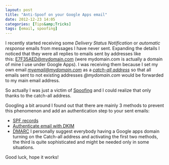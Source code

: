 ```yaml
---
layout: post
title: "Anti-Spoof on your Google Apps email"
date: 2012-12-23 14:05
categories: [Tips&amp;Tricks]
tags: [email, spoofing]
---
```

I recently started receiving some *Delivery Status Notification* or *automatic response* emails from messages I have never sent. Expanding the details I noticed that they were all replies to emails sent by addresses like this: E7F35AED@mydomain.com (were mydomain.com is actually a domain of mine I use under Google Apps). I was receiving them because I set my own email *myemail@mydomain.com* as a *[catch-all address](http://support.google.com/a/bin/answer.py?hl=en&answer=33962)* so that all emails sent to not existing addresses *@mydomain.com* would be forwarded to my main email address.

So actually I was just a victim of [Spoofing](https://en.wikipedia.org/wiki/E-mail_spoofing) and I could realize that only thanks to the catch-all address.

Googling a bit around I found out that there are mainly 3 methods to prevent this phenomenon and add an authentication step to your sent emails:

*   [SPF records](http://support.google.com/a/bin/answer.py?hl=en&answer=33786)
*   [Authenticate email with DKIM](https://support.google.com/a/bin/answer.py?hl=en&answer=174124)
*   [DMARC](http://support.google.com/a/bin/answer.py?hl=en&answer=2466580)
I personally suggest everybody having a Google apps domain turning on the Catch-all address and activating the first two methods, the third is quite sophisticated and might be needed only in some situations.

Good luck, hope it works!
